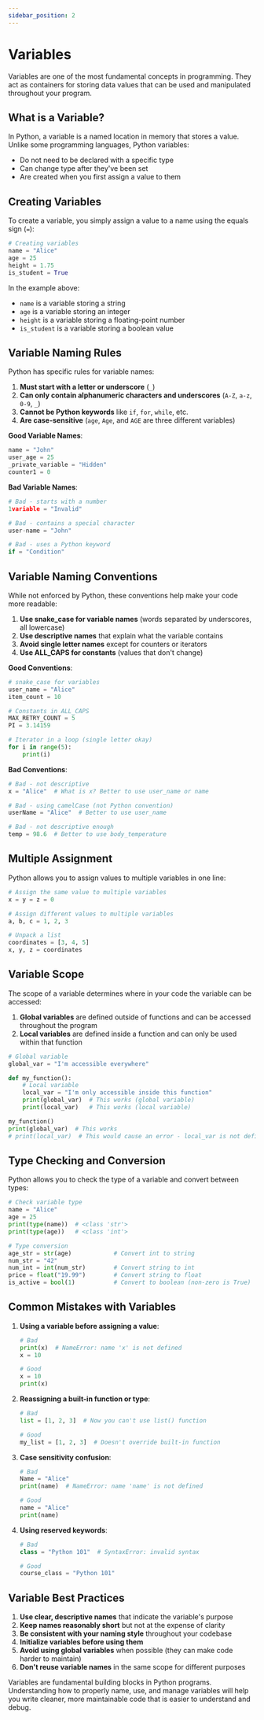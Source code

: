 ```yaml
---
sidebar_position: 2
---
```

# Variables

Variables are one of the most fundamental concepts in programming. They act as containers for storing data values that can be used and manipulated throughout your program.

## What is a Variable?

In Python, a variable is a named location in memory that stores a value. Unlike some programming languages, Python variables:
- Do not need to be declared with a specific type
- Can change type after they've been set
- Are created when you first assign a value to them

## Creating Variables

To create a variable, you simply assign a value to a name using the equals sign (`=`):

```python
# Creating variables
name = "Alice"
age = 25
height = 1.75
is_student = True
```

In the example above:
- `name` is a variable storing a string
- `age` is a variable storing an integer
- `height` is a variable storing a floating-point number
- `is_student` is a variable storing a boolean value

## Variable Naming Rules

Python has specific rules for variable names:

1. **Must start with a letter or underscore** (`_`)
2. **Can only contain alphanumeric characters and underscores** (`A-Z`, `a-z`, `0-9`, `_`)
3. **Cannot be Python keywords** like `if`, `for`, `while`, etc.
4. **Are case-sensitive** (`age`, `Age`, and `AGE` are three different variables)

**Good Variable Names**:
```python
name = "John"
user_age = 25
_private_variable = "Hidden"
counter1 = 0
```

**Bad Variable Names**:
```python
# Bad - starts with a number
1variable = "Invalid"

# Bad - contains a special character
user-name = "John"

# Bad - uses a Python keyword
if = "Condition"
```

## Variable Naming Conventions

While not enforced by Python, these conventions help make your code more readable:

1. **Use snake_case for variable names** (words separated by underscores, all lowercase)
2. **Use descriptive names** that explain what the variable contains
3. **Avoid single letter names** except for counters or iterators
4. **Use ALL_CAPS for constants** (values that don't change)

**Good Conventions**:
```python
# snake_case for variables
user_name = "Alice"
item_count = 10

# Constants in ALL_CAPS
MAX_RETRY_COUNT = 5
PI = 3.14159

# Iterator in a loop (single letter okay)
for i in range(5):
    print(i)
```
<codapi-snippet sandbox="python" editor="python" init-delay="500" >
</codapi-snippet>

**Bad Conventions**:
```python
# Bad - not descriptive
x = "Alice"  # What is x? Better to use user_name or name

# Bad - using camelCase (not Python convention)
userName = "Alice"  # Better to use user_name

# Bad - not descriptive enough
temp = 98.6  # Better to use body_temperature
```

## Multiple Assignment

Python allows you to assign values to multiple variables in one line:

```python
# Assign the same value to multiple variables
x = y = z = 0

# Assign different values to multiple variables
a, b, c = 1, 2, 3

# Unpack a list
coordinates = [3, 4, 5]
x, y, z = coordinates
```

## Variable Scope

The scope of a variable determines where in your code the variable can be accessed:

1. **Global variables** are defined outside of functions and can be accessed throughout the program
2. **Local variables** are defined inside a function and can only be used within that function

```python
# Global variable
global_var = "I'm accessible everywhere"

def my_function():
    # Local variable
    local_var = "I'm only accessible inside this function"
    print(global_var)  # This works (global variable)
    print(local_var)   # This works (local variable)

my_function()
print(global_var)  # This works
# print(local_var)  # This would cause an error - local_var is not defined here - try uncommenting this to see the error
```
<codapi-snippet sandbox="python" editor="python" init-delay="500" >
</codapi-snippet>

## Type Checking and Conversion

Python allows you to check the type of a variable and convert between types:

```python
# Check variable type
name = "Alice"
age = 25
print(type(name))  # <class 'str'>
print(type(age))   # <class 'int'>

# Type conversion
age_str = str(age)            # Convert int to string
num_str = "42"
num_int = int(num_str)        # Convert string to int
price = float("19.99")        # Convert string to float
is_active = bool(1)           # Convert to boolean (non-zero is True)
```

## Common Mistakes with Variables

1. **Using a variable before assigning a value**:
   ```python
   # Bad
   print(x)  # NameError: name 'x' is not defined
   x = 10
   
   # Good
   x = 10
   print(x)
   ```

2. **Reassigning a built-in function or type**:
   ```python
   # Bad
   list = [1, 2, 3]  # Now you can't use list() function
   
   # Good
   my_list = [1, 2, 3]  # Doesn't override built-in function
   ```

3. **Case sensitivity confusion**:
   ```python
   # Bad
   Name = "Alice"
   print(name)  # NameError: name 'name' is not defined
   
   # Good
   name = "Alice"
   print(name)
   ```

4. **Using reserved keywords**:
   ```python
   # Bad
   class = "Python 101"  # SyntaxError: invalid syntax
   
   # Good
   course_class = "Python 101"
   ```

## Variable Best Practices

1. **Use clear, descriptive names** that indicate the variable's purpose
2. **Keep names reasonably short** but not at the expense of clarity
3. **Be consistent with your naming style** throughout your codebase
4. **Initialize variables before using them**
5. **Avoid using global variables** when possible (they can make code harder to maintain)
6. **Don't reuse variable names** in the same scope for different purposes

Variables are fundamental building blocks in Python programs. Understanding how to properly name, use, and manage variables will help you write cleaner, more maintainable code that is easier to understand and debug. 